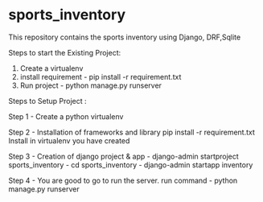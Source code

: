 # sports_inventory
This repository contains the sports inventory using Django, DRF,Sqlite 

Steps to start the Existing Project:
1. Create a virtualenv 
2. install requirement - pip install -r requirement.txt
3. Run project - python manage.py runserver

Steps to Setup Project :

Step 1 - Create a python virtualenv

Step 2 - Installation of frameworks and library
         pip install -r requirement.txt
         Install in virtualenv you have created

Step 3 - Creation of django project & app
         - django-admin startproject sports_inventory
         - cd sports_inventory
         - django-admin startapp inventory

Step 4 - You are good to go to run the server.
         run command - python manage.py runserver
